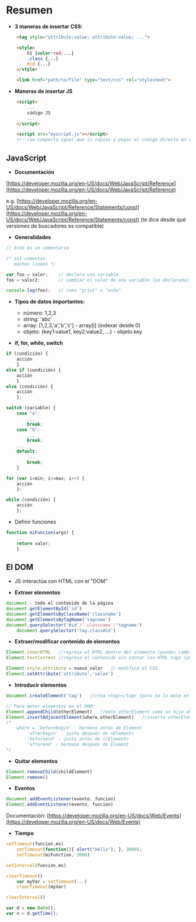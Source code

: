 # Resumen

- **3 maneras de insertar CSS:**
```html
	<tag style="attribute:value; attribute:value; ...">
```
  
```html
	<style>
		h1 {color:red;...}
		.class {...}
		#id {...}
	</style>
```
  
```html
	<link href="path/to/file" type="text/css" rel="stylesheet">
```

- **Maneras de insertar JS**
```html
	<script>
		...
		código JS
		...
	</script>
```
  
```html
	<script src="myscript.js"></script> 
	<!--(se comporta igual que si copias y pegas el código directo en el html)-->
```



## JavaScript
  
- **Documentación**  

[https://developer.mozilla.org/en-US/docs/Web/JavaScript/Reference](https://developer.mozilla.org/en-US/docs/Web/JavaScript/Reference)  

e.g. [https://developer.mozilla.org/en-US/docs/Web/JavaScript/Reference/Statements/const](https://developer.mozilla.org/en-US/docs/Web/JavaScript/Reference/Statements/const)
(te dice desde qué versiones de buscadores es compatible)

- **Generalidades**
```js
// éste es un comentario
```
```js
/* así comentas
   muchas líneas */ 
```
  
```js
var foo = valor;	// declara una variable
foo = valor2;		// cambiar el valor de una variable (ya declarada)
```
  
```js
console.log(foo);	// como "print" o "echo"
```

- **Tipos de datos importantes:**
	- número: 1,2,3
	- string: 'abc'
	- array: [1,2,3,'a','b','c']   -  array[i] (indexar desde 0)
	- objeto: {key1:value1, key2:value2, ...}  - objeto.key

- **if, for, while, switch**
```js
if (condición) {
	acción
	}
else if (condición) {
	acción
	}
else (condición) {
	acción 
	};
```
  
```js
switch (variable) {
	case "a":
		...
		break;
	case "b":
		...
		break;
	...
	default:
		...
		break;
	}
```
  
```js
for (var i=min; i<=max; i++) {
	acción
	};
```
  
```js
while (condición) {
	acción
	};
```
  
- Definir funciones

```js
function miFuncion(args) {
	...
	return valor;
	}	
```

## El DOM
  
- JS interactúa con HTML con el "DOM"
  
- **Extraer elementos**
  
```js
document - todo el contenido de la página
document.getElementById('id')
document.getElementsByClassName('classname') 
document.getElementsByTagName('tagname') 
document.querySelector('#id'/'.classname'/'tagname')
	document.querySelector('tag.class#id')
```

- **Extraer/modificar contenido de elementos**
  
```js
Element.innerHTML	//regresa el HTML dentro del elemento (puedes cambiarlo)
Element.textContent	//regresa el contenido sin contar los HTML tags (puedes cambiarlo)

Element.style.attribute = nuevo_valor	// modifica el CSS
Element.setAttribute('attribute','value')
```

- **Introducir elementos**

```js
document.createElement('tag')	//crea <tag></tag> (pero no lo mete en el DOM)

// Para meter elementos en el DOM:
Element.appendChild(otherElement)	//mete otherElement como un hijo de Element, justo antes de </Element>
Element.insertAdjacentElement(where,otherElement)	//inserta otherElement en:
/*
	where = 'beforebegin' - hermano antes de Element
		'afterbegin' - justo después de <Element>
		'beforeend' - justo antes de </Element>
		'afterend' - hermano después de Element 
*/
```

- **Quitar elementos**
```js
Element.removeChild(childElement)
Element.remove()
```

- **Eventos**
```js
document.addEventListener(evento, funcion)
Element.addEventListener(evento, funcion)
```
Documentación: [https://developer.mozilla.org/en-US/docs/Web/Events](https://developer.mozilla.org/en-US/docs/Web/Events)

- **Tiempo**
```js
setTimeout(funcion,ms)
	setTimeout(function(){ alert("Hello"); }, 3000);
	setTimeout(miFunction, 3000)

setInterval(funcion,ms)

clearTimeout()
	var myVar = setTimeout(...)
	clearTimeout(myVar)

clearInterval()

var d = new Date();
var n = d.getTime();
```
